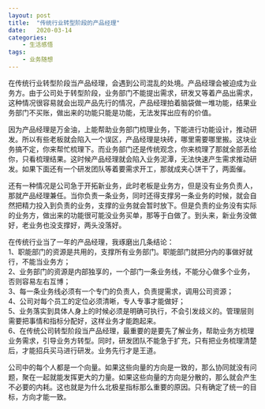 ```yaml
---
layout: post
title:  "传统行业转型阶段的产品经理"
date:   2020-03-14
categories:
    - 生活感悟
tags:
    - 业务随想
---
```


在传统行业转型阶段当产品经理，会遇到公司混乱的处境。产品经理会被迫成为业务方。由于公司处于转型阶段，业务部门不能提出需求，研发又等着产品出需求，这种情况很容易就会出现产品先行的情况，产品经理拍着脑袋做一堆功能，结果业务部门不买账，做出来的功能只能是功能，无法发挥出应有的价值。

因为产品经理是万金油，上能帮助业务部门梳理业务，下能进行功能设计，推动研发。所以有些老板就会陷入一个误区，产品经理是块砖，哪里需要哪里搬。这块业务搞不定，你来帮忙梳理下。而业务部门还是传统观念，你来梳理了那就全部丢给你，只看梳理结果。这时候产品经理就会陷入业务泥潭，无法快速产生需求推动研发。如果下面还有一个研发团队等着要需求开工，那就成夹心饼干了，两面催。

还有一种情况是公司急于开拓新业务，此时老板是业务方，但是没有业务负责人，那就产品经理兼任。当你负责一条业务，同时还得支撑另一条业务的时候，就会自然把精力投入到负责的业务，支撑的业务就会暂时放下。但是负责的业务没有实际的业务方，做出来的功能很可能没业务买单，那等于白做了。到头来，新业务没做好，老业务也没支撑好，两头没落好。

在传统行业当了一年的产品经理，我琢磨出几条结论：  
1、职能部门的资源是共用的，支撑所有业务部门。职能部门就把分内的事做好就行，不能当业务方；  
2、业务部门的资源是内部独享的，一个部门一条业务线，不能分心做多个业务，否则容易左右互博；  
3、每一条业务线必须有一个专门的负责人，负责提需求，调用公司资源；  
4、公司对每个员工的定位必须清晰，专人专事才能做好；  
5、业务落实到具体人身上的时候必须是明确可执行，不会引发歧义的。管理层则需要把事情和指标分配好，这样业务才能跑起来。  
6、在传统公司转型阶段当产品经理，最重要的是要先了解业务，帮助业务方梳理业务需求，引导业务方转型。同时，研发团队不能急于扩充，只有把业务梳理清楚后，才能招兵买马进行研发。业务先行才是王道。  

公司中的每个人都是一个向量。如果这些向量的方向是一致的，那么协同就没有问题，聚在一起就能发挥更大的力量。如果这些向量的方向是分散的，那么就会产生不必要的内耗。这也就是为什么北极星指标那么重要的原因。只有确定了统一的目标，方向才能一致。
